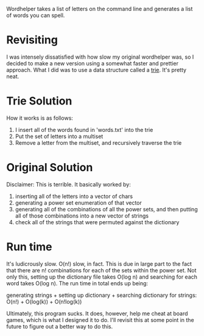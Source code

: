 Wordhelper takes a list of letters on the command line and generates a
list of words you can spell. 

Revisiting
==========
I was intensely dissatisfied with how slow my original wordhelper was, so I 
decided to make a new version using a somewhat faster and prettier approach. 
What I did was to use a data structure called a 
[trie](https://en.wikipedia.org/wiki/Trie). It's pretty neat. 

Trie Solution
=============
How it works is as follows: 
1) I insert all of the words found in 'words.txt' into the trie
2) Put the set of letters into a multiset
3) Remove a letter from the multiset, and recursively traverse the trie

Original Solution
=================
Disclaimer: This is terrible.
It basically worked by: 
1) inserting all of the letters into a vector of chars
2) generating a power set enumeration of that vector
3) generating all of the combinations of all the power sets, 
   and then putting all of those combinations into a new vector
   of strings
4) check all of the strings that were permuted against the dictionary

Run time
========
It's ludicrously slow. O(n!) slow, in fact. This is due in large part
to the fact that there are n! combinations for each of the sets within 
the power set. Not only this, setting up the dictionary file takes O(log n)
and searching for each word takes O(log n). The run time in total ends up
being:

generating strings + setting up dictionary + searching dictionary for strings:
     O(n!)        +       O(log(k))         +          O(n!log(k))

Ultimately, this program sucks. It does, however, help me cheat at board
games, which is what I designed it to do. I'll revisit this at some
point in the future to figure out a better way to do this.
